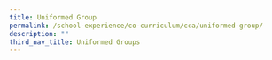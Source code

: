 ```yaml
---
title: Uniformed Group
permalink: /school-experience/co-curriculum/cca/uniformed-group/
description: ""
third_nav_title: Uniformed Groups
---
```

